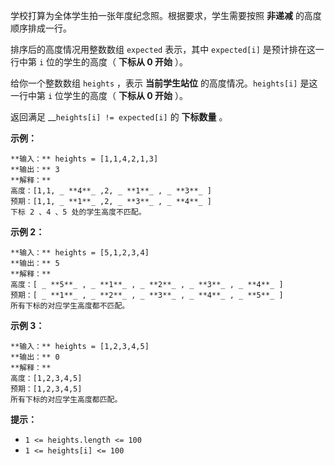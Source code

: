 学校打算为全体学生拍一张年度纪念照。根据要求，学生需要按照 **非递减** 的高度顺序排成一行。

排序后的高度情况用整数数组 `expected` 表示，其中 `expected[i]` 是预计排在这一行中第 `i` 位的学生的高度（ **下标从 0
开始** ）。

给你一个整数数组 `heights` ，表示 **当前学生站位** 的高度情况。`heights[i]` 是这一行中第 `i` 位学生的高度（ **下标从
0 开始** ）。

返回满足 __`heights[i] != expected[i]` 的 **下标数量** 。



**示例：**

    
    
    **输入：** heights = [1,1,4,2,1,3]
    **输出：** 3 
    **解释：**
    高度：[1,1, _ **4**_ ,2, _ **1**_ , _ **3**_ ]
    预期：[1,1, _ **1**_ ,2, _ **3**_ , _ **4**_ ]
    下标 2 、4 、5 处的学生高度不匹配。

**示例 2：**

    
    
    **输入：** heights = [5,1,2,3,4]
    **输出：** 5
    **解释：**
    高度：[ _ **5**_ , _ **1**_ , _ **2**_ , _ **3**_ , _ **4**_ ]
    预期：[ _ **1**_ , _ **2**_ , _ **3**_ , _ **4**_ , _ **5**_ ]
    所有下标的对应学生高度都不匹配。

**示例 3：**

    
    
    **输入：** heights = [1,2,3,4,5]
    **输出：** 0
    **解释：**
    高度：[1,2,3,4,5]
    预期：[1,2,3,4,5]
    所有下标的对应学生高度都匹配。



**提示：**

  * `1 <= heights.length <= 100`
  * `1 <= heights[i] <= 100`

